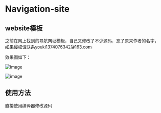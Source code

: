 # Navigation-site

## website模板

之前在网上找到的导航网址模板，自己又修改了不少源码，忘了原来作者的名字，如果侵权请联系youki1374076342@163.com

效果图如下：

![image](https://github.com/youki992/Navigation-site/tree/master/images/1.png)

![image](https://github.com/youki992/Navigation-site/tree/master/images/2.png)

## 使用方法

直接使用编译器修改源码